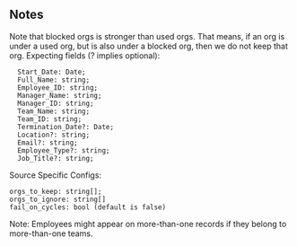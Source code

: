 ## Notes
Note that blocked orgs is stronger than used orgs.
That means, if an org is under a used org, but is also under a blocked org,
then we do not keep that org.
Expecting fields (? implies optional):
```
  Start_Date: Date;
  Full_Name: string;
  Employee_ID: string;
  Manager_Name: string;
  Manager_ID: string;
  Team_Name: string;
  Team_ID: string;
  Termination_Date?: Date;
  Location?: string;
  Email?: string;
  Employee_Type?: string;
  Job_Title?: string;
```

Source Specific Configs:
```
orgs_to_keep: string[];
orgs_to_ignore: string[]
fail_on_cycles: bool (default is false)

```

Note: 
Employees might appear on more-than-one records if they belong to more-than-one teams.
